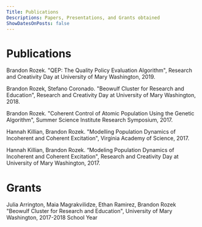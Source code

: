 ```yaml
---
Title: Publications
Descriptions: Papers, Presentations, and Grants obtained
ShowDatesOnPosts: false
---
```


# Publications

Brandon Rozek. "QEP: The Quality Policy Evaluation Algorithm", Research and Creativity Day at University of Mary Washington, 2019.

Brandon Rozek, Stefano Coronado. "Beowulf Cluster for Research and Education", Research and Creativity Day at University of Mary Washington, 2018.

Brandon Rozek. "Coherent Control of Atomic Population Using the Genetic Algorithm", Summer Science Institute Research Symposium, 2017.

Hannah Killian, Brandon Rozek. "Modelling Population Dynamics of Incoherent and Coherent Excitation", Virginia Academy of Science, 2017.

Hannah Killian, Brandon Rozek. “Modeling Population Dynamics of Incoherent and Coherent Excitation", Research and Creativity Day at University of Mary Washington, 2017.


# Grants

Julia Arrington, Maia Magrakvilidze, Ethan Ramirez, Brandon Rozek "Beowulf Cluster for Research and Education", University of Mary Washington, 2017-2018 School Year
